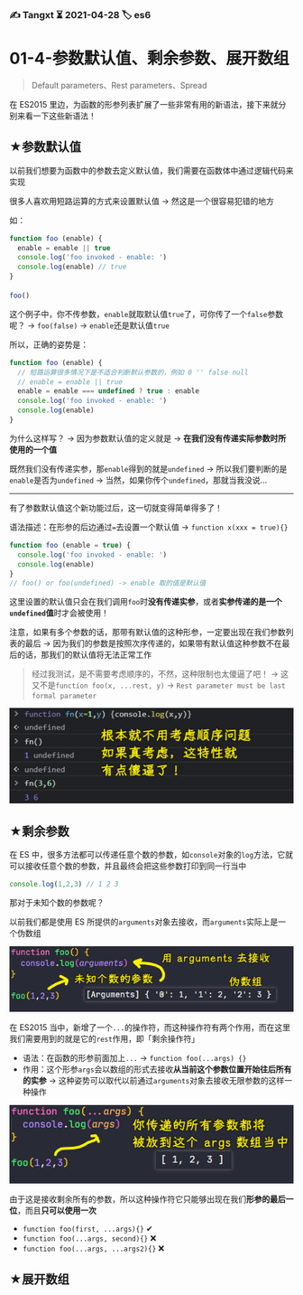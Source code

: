 ### ✍️ Tangxt ⏳ 2021-04-28 🏷️ es6

# 01-4-参数默认值、剩余参数、展开数组

> Default parameters、Rest parameters、Spread

在 ES2015 里边，为函数的形参列表扩展了一些非常有用的新语法，接下来就分别来看一下这些新语法！

## ★参数默认值

以前我们想要为函数中的参数去定义默认值，我们需要在函数体中通过逻辑代码来实现

很多人喜欢用短路运算的方式来设置默认值 -> 然这是一个很容易犯错的地方

如：

``` js
function foo (enable) {
  enable = enable || true
  console.log('foo invoked - enable: ')
  console.log(enable) // true
}

foo()
```

这个例子中，你不传参数，`enable`就取默认值`true`了，可你传了一个`false`参数呢？ -> `foo(false)` -> `enable`还是默认值`true`

所以，正确的姿势是：

``` js
function foo (enable) {
  // 短路运算很多情况下是不适合判断默认参数的，例如 0 '' false null
  // enable = enable || true
  enable = enable === undefined ? true : enable
  console.log('foo invoked - enable: ')
  console.log(enable)
}
```

为什么这样写？ -> 因为参数默认值的定义就是 -> **在我们没有传递实际参数时所使用的一个值**

既然我们没有传递实参，那`enable`得到的就是`undefined` -> 所以我们要判断的是`enable`是否为`undefined` -> 当然，如果你传个`undefined`，那就当我没说…

---

有了参数默认值这个新功能过后，这一切就变得简单得多了！

语法描述：在形参的后边通过`=`去设置一个默认值 -> `function x(xxx = true){}`

``` js
function foo (enable = true) {
  console.log('foo invoked - enable: ')
  console.log(enable)
}
// foo() or foo(undefined) -> enable 取的值是默认值
```

这里设置的默认值只会在我们调用`foo`时**没有传递实参**，或者**实参传递的是一个`undefined`值**时才会被使用！

注意，如果有多个参数的话，那带有默认值的这种形参，一定要出现在我们参数列表的最后 -> 因为我们的参数是按照次序传递的，如果带有默认值这种参数不在最后的话，那我们的默认值将无法正常工作

> 经过我测试，是不需要考虑顺序的，不然，这种限制也太傻逼了吧！ -> 这又不是`function foo(x, ...rest, y)` -> `Rest parameter must be last formal parameter`

![不考虑形参顺序](assets/img/2021-04-29-21-08-47.png)

## ★剩余参数

在 ES 中，很多方法都可以传递任意个数的参数，如`console`对象的`log`方法，它就可以接收任意个数的参数，并且最终会把这些参数打印到同一行当中

``` js
console.log(1,2,3) // 1 2 3
```

那对于未知个数的参数呢？

以前我们都是使用 ES 所提供的`arguments`对象去接收，而`arguments`实际上是一个伪数组

![arguments](assets/img/2021-05-05-12-37-06.png)

在 ES2015 当中，新增了一个`...`的操作符，而这种操作符有两个作用，而在这里我们需要用到的就是它的`rest`作用，即「剩余操作符」

- 语法：在函数的形参前面加上`...` -> `function foo(...args) {}`
- 作用：这个形参`args`会以数组的形式去接收**从当前这个参数位置开始往后所有的实参** -> 这种姿势可以取代以前通过`arguments`对象去接收无限参数的这样一种操作

![...args](assets/img/2021-05-05-12-48-47.png)

由于这是接收剩余所有的参数，所以这种操作符它只能够出现在我们**形参的最后一位**，而且**只可以使用一次**

- `function foo(first, ...args){}` ✔
- `function foo(...args, second){}` ❌
- `function foo(...args, ...args2){}` ❌

## ★展开数组









